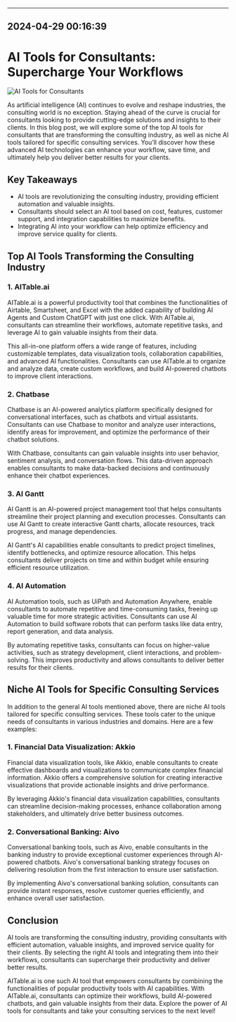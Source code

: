 

---------------------------------------------
2024-04-29 00:16:39
---------------------------------------------

# AI Tools for Consultants: Supercharge Your Workflows

![AI Tools for Consultants](https://www.yourwebsite.com/images/consultants.jpg)

As artificial intelligence (AI) continues to evolve and reshape industries, the consulting world is no exception. Staying ahead of the curve is crucial for consultants looking to provide cutting-edge solutions and insights to their clients. In this blog post, we will explore some of the top AI tools for consultants that are transforming the consulting industry, as well as niche AI tools tailored for specific consulting services. You’ll discover how these advanced AI technologies can enhance your workflow, save time, and ultimately help you deliver better results for your clients.

## Key Takeaways

- AI tools are revolutionizing the consulting industry, providing efficient automation and valuable insights.
- Consultants should select an AI tool based on cost, features, customer support, and integration capabilities to maximize benefits.
- Integrating AI into your workflow can help optimize efficiency and improve service quality for clients.

## Top AI Tools Transforming the Consulting Industry

### 1. AITable.ai

AITable.ai is a powerful productivity tool that combines the functionalities of Airtable, Smartsheet, and Excel with the added capability of building AI Agents and Custom ChatGPT with just one click. With AITable.ai, consultants can streamline their workflows, automate repetitive tasks, and leverage AI to gain valuable insights from their data.

This all-in-one platform offers a wide range of features, including customizable templates, data visualization tools, collaboration capabilities, and advanced AI functionalities. Consultants can use AITable.ai to organize and analyze data, create custom workflows, and build AI-powered chatbots to improve client interactions.

### 2. Chatbase

Chatbase is an AI-powered analytics platform specifically designed for conversational interfaces, such as chatbots and virtual assistants. Consultants can use Chatbase to monitor and analyze user interactions, identify areas for improvement, and optimize the performance of their chatbot solutions.

With Chatbase, consultants can gain valuable insights into user behavior, sentiment analysis, and conversation flows. This data-driven approach enables consultants to make data-backed decisions and continuously enhance their chatbot experiences.

### 3. AI Gantt

AI Gantt is an AI-powered project management tool that helps consultants streamline their project planning and execution processes. Consultants can use AI Gantt to create interactive Gantt charts, allocate resources, track progress, and manage dependencies.

AI Gantt's AI capabilities enable consultants to predict project timelines, identify bottlenecks, and optimize resource allocation. This helps consultants deliver projects on time and within budget while ensuring efficient resource utilization.

### 4. AI Automation

AI Automation tools, such as UiPath and Automation Anywhere, enable consultants to automate repetitive and time-consuming tasks, freeing up valuable time for more strategic activities. Consultants can use AI Automation to build software robots that can perform tasks like data entry, report generation, and data analysis.

By automating repetitive tasks, consultants can focus on higher-value activities, such as strategy development, client interactions, and problem-solving. This improves productivity and allows consultants to deliver better results for their clients.

## Niche AI Tools for Specific Consulting Services

In addition to the general AI tools mentioned above, there are niche AI tools tailored for specific consulting services. These tools cater to the unique needs of consultants in various industries and domains. Here are a few examples:

### 1. Financial Data Visualization: Akkio

Financial data visualization tools, like Akkio, enable consultants to create effective dashboards and visualizations to communicate complex financial information. Akkio offers a comprehensive solution for creating interactive visualizations that provide actionable insights and drive performance.

By leveraging Akkio's financial data visualization capabilities, consultants can streamline decision-making processes, enhance collaboration among stakeholders, and ultimately drive better business outcomes.

### 2. Conversational Banking: Aivo

Conversational banking tools, such as Aivo, enable consultants in the banking industry to provide exceptional customer experiences through AI-powered chatbots. Aivo's conversational banking strategy focuses on delivering resolution from the first interaction to ensure user satisfaction.

By implementing Aivo's conversational banking solution, consultants can provide instant responses, resolve customer queries efficiently, and enhance overall user satisfaction.

## Conclusion

AI tools are transforming the consulting industry, providing consultants with efficient automation, valuable insights, and improved service quality for their clients. By selecting the right AI tools and integrating them into their workflows, consultants can supercharge their productivity and deliver better results.

AITable.ai is one such AI tool that empowers consultants by combining the functionalities of popular productivity tools with AI capabilities. With AITable.ai, consultants can optimize their workflows, build AI-powered chatbots, and gain valuable insights from their data. Explore the power of AI tools for consultants and take your consulting services to the next level!